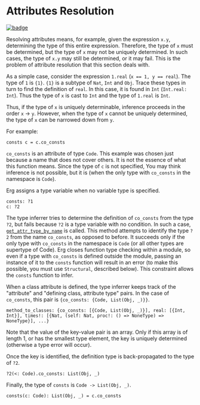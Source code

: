 # Attributes Resolution

[![badge](https://img.shields.io/endpoint.svg?url=https%3A%2F%2Fgezf7g7pd5.execute-api.ap-northeast-1.amazonaws.com%2Fdefault%2Fsource_up_to_date%3Fowner%3Derg-lang%26repos%3Derg%26ref%3Dmain%26path%3Ddoc/EN/compiler/attribute_resolution.md%26commit_hash%3Dcac2c51cd4405b0166fcd2be35c23be6412c4028)](https://gezf7g7pd5.execute-api.ap-northeast-1.amazonaws.com/default/source_up_to_date?owner=erg-lang&repos=erg&ref=main&path=doc/EN/compiler/attribute_resolution.md&commit_hash=cac2c51cd4405b0166fcd2be35c23be6412c4028)

Resolving attributes means, for example, given the expression `x.y`, determining the type of this entire expression. Therefore, the type of `x` must be determined, but the type of `x` may not be uniquely determined. In such cases, the type of `x.y` may still be determined, or it may fail. This is the problem of attribute resolution that this section deals with.

As a simple case, consider the expression `1.real` (`x == 1, y == real`). The type of `1` is `{1}`. `{1}` is a subtype of `Nat`, `Int` and `Obj`. Trace these types in turn to find the definition of `real`. In this case, it is found in `Int` (`Int.real: Int`). Thus the type of `x` is cast to `Int` and the type of `1.real` is `Int`.

Thus, if the type of `x` is uniquely determinable, inference proceeds in the order `x` -> `y`.
However, when the type of `x` cannot be uniquely determined, the type of `x` can be narrowed down from `y`.

For example:

```erg
consts c = c.co_consts
```

``co_consts`` is an attribute of type `Code`. This example was chosen just because a name that does not cover others. It is not the essence of what this function means.
Since the type of ``c`` is not specified, You may think inference is not possible, but it is (when the only type with ``co_consts`` in the namespace is `Code`).

Erg assigns a type variable when no variable type is specified.

```erg
consts: ?1
c: ?2
```

The type inferrer tries to determine the definition of `co_consts` from the type `?2`, but fails because `?2` is a type variable with no condition.
In such a case, [`get_attr_type_by_name`](https://github.com/erg-lang/erg/blob/b8a87c0591e5603c1afcfc54c073ab2101ff2857/crates/erg_compiler/context/inquire.rs#L2884) is called.
This method attempts to identify the type `?2` from the name `co_consts`, as opposed to before.
It succeeds only if the only type with `co_consts` in the namespace is `Code` (or all other types are supertype of Code).
Erg closes function type checking within a module, so even if a type with `co_consts` is defined outside the module, passing an instance of it to the `consts` function will result in an error (to make this possible, you must use `Structural`, described below). This constraint allows the `consts` function to infer.

When a class attribute is defined, the type inferrer keeps track of the "attribute" and "defining class, attribute type" pairs.
In the case of ``co_consts``, this pair is `{co_consts: {Code, List(Obj, _)}}`.

```erg
method_to_classes: {co_consts: [{Code, List(Obj, _)}], real: [{Int, Int}], times!: [{Nat, (self: Nat, proc!: () => NoneType) => NoneType}], ...}
```

Note that the value of the key-value pair is an array. Only if this array is of length 1, or has the smallest type element, the key is uniquely determined (otherwise a type error will occur).

Once the key is identified, the definition type is back-propagated to the type of ``?2``.

```erg
?2(<: Code).co_consts: List(Obj, _)
```

Finally, the type of `consts` is `Code -> List(Obj, _)`.

```erg
consts(c: Code): List(Obj, _) = c.co_consts
```
